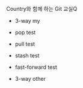 Country와 함께 하는 Git 교실Q

- 3-way my

- pop test
- pull test
- stash test


- fast-forward test
- 3-way other
